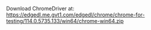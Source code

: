 Download ChromeDriver at:
https://edgedl.me.gvt1.com/edgedl/chrome/chrome-for-testing/114.0.5735.133/win64/chrome-win64.zip